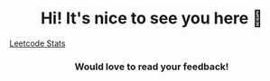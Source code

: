 <h1 align="center">Hi! It's nice to see you here 🙂 </h1>

   [Leetcode Stats](https://leetcard.jacoblin.cool/trubyroid?theme=nord)

<h3 align="center">Would love to read your feedback!</h3>
